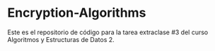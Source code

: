 # Encryption-Algorithms
Este es el repositorio de código para la tarea extraclase #3 del curso Algoritmos y Estructuras de Datos 2.
